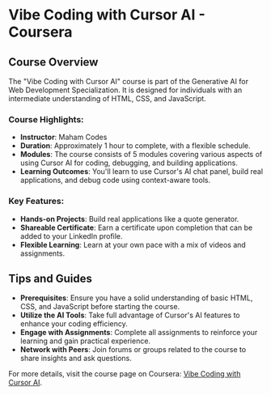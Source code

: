 # Vibe Coding with Cursor AI - Coursera

## Course Overview
The "Vibe Coding with Cursor AI" course is part of the Generative AI for Web Development Specialization. It is designed for individuals with an intermediate understanding of HTML, CSS, and JavaScript.

### Course Highlights:
- **Instructor**: Maham Codes
- **Duration**: Approximately 1 hour to complete, with a flexible schedule.
- **Modules**: The course consists of 5 modules covering various aspects of using Cursor AI for coding, debugging, and building applications.
- **Learning Outcomes**: You'll learn to use Cursor's AI chat panel, build real applications, and debug code using context-aware tools.

### Key Features:
- **Hands-on Projects**: Build real applications like a quote generator.
- **Shareable Certificate**: Earn a certificate upon completion that can be added to your LinkedIn profile.
- **Flexible Learning**: Learn at your own pace with a mix of videos and assignments.

## Tips and Guides
- **Prerequisites**: Ensure you have a solid understanding of basic HTML, CSS, and JavaScript before starting the course.
- **Utilize the AI Tools**: Take full advantage of Cursor's AI features to enhance your coding efficiency.
- **Engage with Assignments**: Complete all assignments to reinforce your learning and gain practical experience.
- **Network with Peers**: Join forums or groups related to the course to share insights and ask questions.

For more details, visit the course page on Coursera: [Vibe Coding with Cursor AI](https://www.coursera.org/learn/vibe-coding-with-cursor-ai).
